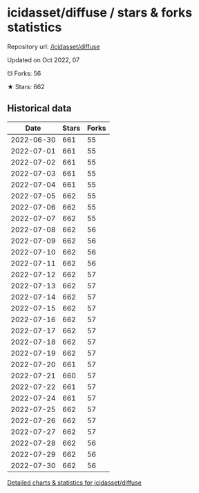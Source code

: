 # icidasset/diffuse / stars & forks statistics

Repository url: [/icidasset/diffuse](https://github.com/icidasset/diffuse)

Updated on Oct 2022, 07

☋ Forks: 56

★ Stars: 662

## Historical data
| Date | Stars | Forks |
|------|-------|-------|
| 2022-06-30 | 661 | 55 | 
| 2022-07-01 | 661 | 55 | 
| 2022-07-02 | 661 | 55 | 
| 2022-07-03 | 661 | 55 | 
| 2022-07-04 | 661 | 55 | 
| 2022-07-05 | 662 | 55 | 
| 2022-07-06 | 662 | 55 | 
| 2022-07-07 | 662 | 55 | 
| 2022-07-08 | 662 | 56 | 
| 2022-07-09 | 662 | 56 | 
| 2022-07-10 | 662 | 56 | 
| 2022-07-11 | 662 | 56 | 
| 2022-07-12 | 662 | 57 | 
| 2022-07-13 | 662 | 57 | 
| 2022-07-14 | 662 | 57 | 
| 2022-07-15 | 662 | 57 | 
| 2022-07-16 | 662 | 57 | 
| 2022-07-17 | 662 | 57 | 
| 2022-07-18 | 662 | 57 | 
| 2022-07-19 | 662 | 57 | 
| 2022-07-20 | 661 | 57 | 
| 2022-07-21 | 660 | 57 | 
| 2022-07-22 | 661 | 57 | 
| 2022-07-24 | 661 | 57 | 
| 2022-07-25 | 662 | 57 | 
| 2022-07-26 | 662 | 57 | 
| 2022-07-27 | 662 | 57 | 
| 2022-07-28 | 662 | 56 | 
| 2022-07-29 | 662 | 56 | 
| 2022-07-30 | 662 | 56 | 


[Detailed charts & statistics for icidasset/diffuse](https://reviewgithub.com/rep/icidasset/diffuse)
